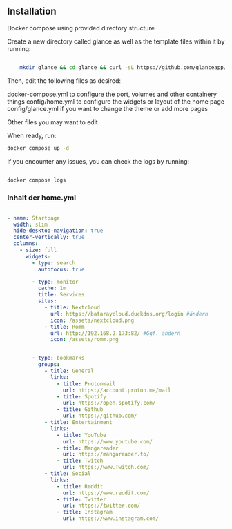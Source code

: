 ## Installation

Docker compose using provided directory structure 

Create a new directory called glance as well as the template files within it by running:

```bash

    mkdir glance && cd glance && curl -sL https://github.com/glanceapp/docker-compose-template/archive/refs/heads/main.tar.gz | tar -xzf - --strip-components 2

```

Then, edit the following files as desired:

  docker-compose.yml to configure the port, volumes and other containery things
  config/home.yml to configure the widgets or layout of the home page
  config/glance.yml if you want to change the theme or add more pages

Other files you may want to edit

When ready, run:
```bash
docker compose up -d

```

If you encounter any issues, you can check the logs by running:

```bash

docker compose logs

```

### Inhalt der home.yml

```yml

- name: Startpage
  width: slim
  hide-desktop-navigation: true
  center-vertically: true
  columns:
    - size: full
      widgets:
        - type: search
          autofocus: true

        - type: monitor
          cache: 1m
          title: Services
          sites:
            - title: Nextcloud
              url: https://bataraycloud.duckdns.org/login #ändern
              icon: /assets/nextcloud.png
            - title: Romm
              url: http://192.168.2.173:82/ #Ggf. ändern
              icon: /assets/romm.png


        - type: bookmarks
          groups:
            - title: General
              links:
                - title: Protonmail
                  url: https://account.proton.me/mail
                - title: Spotify
                  url: https://open.spotify.com/
                - title: Github
                  url: https://github.com/
            - title: Entertainment
              links:
                - title: YouTube
                  url: https://www.youtube.com/
                - title: Mangareader
                  url: https://mangareader.to/
                - title: Twitch
                  url: https://www.Twitch.com/
            - title: Social
              links:
                - title: Reddit
                  url: https://www.reddit.com/
                - title: Twitter
                  url: https://twitter.com/
                - title: Instagram
                  url: https://www.instagram.com/
